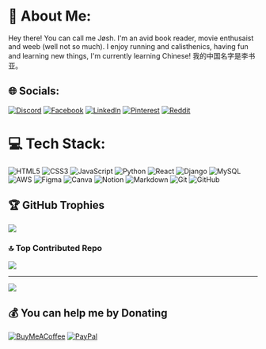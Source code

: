 # 👋 About Me:
Hey there! You can call me Jøsh. I'm an avid book reader, movie enthusaist and weeb (well not so much). I enjoy running and calisthenics, having fun and learning new things, I'm currently learning Chinese! 我的中国名字是李书亚。

## 🌐 Socials:
[![Discord](https://img.shields.io/badge/Discord-%237289DA.svg?logo=discord&logoColor=white)](https://dsc.gg/cinephile-central) [![Facebook](https://img.shields.io/badge/Facebook-%231877F2.svg?logo=Facebook&logoColor=white)](https://facebook.com/joshchandamalembe/) [![LinkedIn](https://img.shields.io/badge/LinkedIn-%230077B5.svg?logo=linkedin&logoColor=white)](https://linkedin.com/in/chanda-malembe-37b675244/) [![Pinterest](https://img.shields.io/badge/Pinterest-%23E60023.svg?logo=Pinterest&logoColor=white)](https://pinterest.com/chandamalembe/) [![Reddit](https://img.shields.io/badge/Reddit-%23FF4500.svg?logo=Reddit&logoColor=white)](https://reddit.com/user/Enigmatic_shadow/) 

# 💻 Tech Stack:
![HTML5](https://img.shields.io/badge/html5-%23E34F26.svg?style=for-the-badge&logo=html5&logoColor=white) ![CSS3](https://img.shields.io/badge/css3-%231572B6.svg?style=for-the-badge&logo=css3&logoColor=white) ![JavaScript](https://img.shields.io/badge/javascript-%23323330.svg?style=for-the-badge&logo=javascript&logoColor=%23F7DF1E) ![Python](https://img.shields.io/badge/python-3670A0?style=for-the-badge&logo=python&logoColor=ffdd54) ![React](https://img.shields.io/badge/react-%2320232a.svg?style=for-the-badge&logo=react&logoColor=%2361DAFB) ![Django](https://img.shields.io/badge/django-%23092E20.svg?style=for-the-badge&logo=django&logoColor=white) ![MySQL](https://img.shields.io/badge/mysql-4479A1.svg?style=for-the-badge&logo=mysql&logoColor=white) ![AWS](https://img.shields.io/badge/AWS-%23FF9900.svg?style=for-the-badge&logo=amazon-aws&logoColor=white) ![Figma](https://img.shields.io/badge/figma-%23F24E1E.svg?style=for-the-badge&logo=figma&logoColor=white) ![Canva](https://img.shields.io/badge/Canva-%2300C4CC.svg?style=for-the-badge&logo=Canva&logoColor=white) ![Notion](https://img.shields.io/badge/Notion-%23000000.svg?style=for-the-badge&logo=notion&logoColor=white) ![Markdown](https://img.shields.io/badge/markdown-%23000000.svg?style=for-the-badge&logo=markdown&logoColor=white) ![Git](https://img.shields.io/badge/git-%23F05033.svg?style=for-the-badge&logo=git&logoColor=white) ![GitHub](https://img.shields.io/badge/github-%23121011.svg?style=for-the-badge&logo=github&logoColor=white)  

## 🏆 GitHub Trophies
![](https://github-profile-trophy.vercel.app/?username=chandamalembe&theme=radical&no-frame=false&no-bg=true&margin-w=4)

### 🔝 Top Contributed Repo
![](https://github-contributor-stats.vercel.app/api?username=chandamalembe&limit=5&theme=dark&combine_all_yearly_contributions=true)

---
[![](https://visitcount.itsvg.in/api?id=chandamalembe&icon=0&color=0)](https://visitcount.itsvg.in)

  ## 💰 You can help me by Donating
  [![BuyMeACoffee](https://img.shields.io/badge/Buy%20Me%20a%20Coffee-ffdd00?style=for-the-badge&logo=buy-me-a-coffee&logoColor=black)](https://buymeacoffee.com/chandamalembe) [![PayPal](https://img.shields.io/badge/PayPal-00457C?style=for-the-badge&logo=paypal&logoColor=white)](https://paypal.me/chandamalembe) 

  
<!-- Proudly created with GPRM ( https://gprm.itsvg.in ) -->
